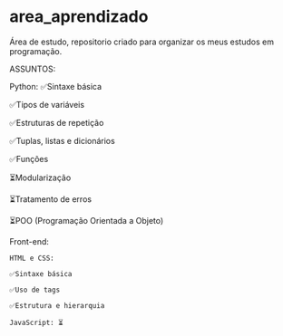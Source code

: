 # area_aprendizado
Área de estudo, repositorio criado para organizar os meus estudos em programação.

ASSUNTOS:

  Python:
  ✅Sintaxe básica
  
  ✅Tipos de variáveis
  
  ✅Estruturas de repetição
  
  ✅Tuplas, listas e dicionários
  
  ✅Funções
  
  ⏳Modularização
  
  ⏳Tratamento de erros
  
  ⏳POO (Programação Orientada a Objeto)
  

  Front-end:
  
    HTML e CSS:
    
    ✅Sintaxe básica
    
    ✅Uso de tags
    
    ✅Estrutura e hierarquia

    JavaScript: ⏳
